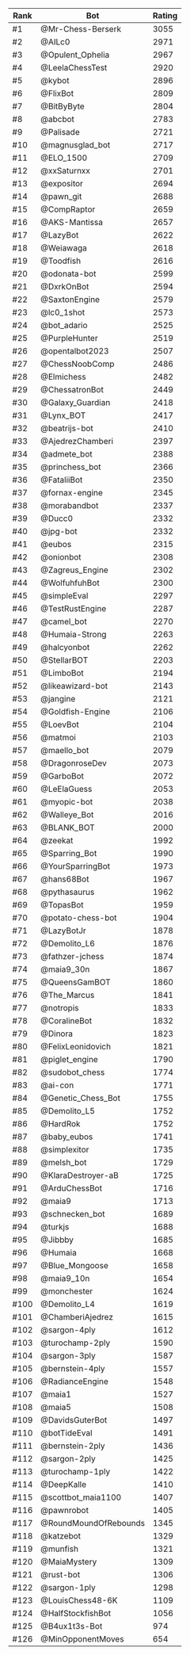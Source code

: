 Rank|Bot|Rating
---|---|---
#1|@Mr-Chess-Berserk|3055
#2|@AILc0|2971
#3|@Opulent_Ophelia|2967
#4|@LeelaChessTest|2920
#5|@kybot|2896
#6|@FlixBot|2809
#7|@BitByByte|2804
#8|@abcbot|2783
#9|@Palisade|2721
#10|@magnusglad_bot|2717
#11|@ELO_1500|2709
#12|@xxSaturnxx|2701
#13|@expositor|2694
#14|@pawn_git|2688
#15|@CompRaptor|2659
#16|@AKS-Mantissa|2657
#17|@LazyBot|2622
#18|@Weiawaga|2618
#19|@Toodfish|2616
#20|@odonata-bot|2599
#21|@DxrkOnBot|2594
#22|@SaxtonEngine|2579
#23|@lc0_1shot|2573
#24|@bot_adario|2525
#25|@PurpleHunter|2519
#26|@opentalbot2023|2507
#27|@ChessNoobComp|2486
#28|@Elmichess|2482
#29|@ChessatronBot|2449
#30|@Galaxy_Guardian|2418
#31|@Lynx_BOT|2417
#32|@beatrijs-bot|2410
#33|@AjedrezChamberi|2397
#34|@admete_bot|2388
#35|@princhess_bot|2366
#36|@FataliiBot|2350
#37|@fornax-engine|2345
#38|@morabandbot|2337
#39|@Ducc0|2332
#40|@jpg-bot|2332
#41|@eubos|2315
#42|@onionbot|2308
#43|@Zagreus_Engine|2302
#44|@WolfuhfuhBot|2300
#45|@simpleEval|2297
#46|@TestRustEngine|2287
#47|@camel_bot|2270
#48|@Humaia-Strong|2263
#49|@halcyonbot|2262
#50|@StellarBOT|2203
#51|@LimboBot|2194
#52|@likeawizard-bot|2143
#53|@jangine|2121
#54|@Goldfish-Engine|2106
#55|@LoevBot|2104
#56|@matmoi|2103
#57|@maello_bot|2079
#58|@DragonroseDev|2073
#59|@GarboBot|2072
#60|@LeElaGuess|2053
#61|@myopic-bot|2038
#62|@Walleye_Bot|2016
#63|@BLANK_BOT|2000
#64|@zeekat|1992
#65|@Sparring_Bot|1990
#66|@YourSparringBot|1973
#67|@hans68Bot|1967
#68|@pythasaurus|1962
#69|@TopasBot|1959
#70|@potato-chess-bot|1904
#71|@LazyBotJr|1878
#72|@Demolito_L6|1876
#73|@fathzer-jchess|1874
#74|@maia9_30n|1867
#75|@QueensGamBOT|1860
#76|@The_Marcus|1841
#77|@notropis|1833
#78|@CoralineBot|1832
#79|@Dinora|1823
#80|@FelixLeonidovich|1821
#81|@piglet_engine|1790
#82|@sudobot_chess|1774
#83|@ai-con|1771
#84|@Genetic_Chess_Bot|1755
#85|@Demolito_L5|1752
#86|@HardRok|1752
#87|@baby_eubos|1741
#88|@simplexitor|1735
#89|@melsh_bot|1729
#90|@KlaraDestroyer-aB|1725
#91|@ArduChessBot|1716
#92|@maia9|1713
#93|@schnecken_bot|1689
#94|@turkjs|1688
#95|@Jibbby|1685
#96|@Humaia|1668
#97|@Blue_Mongoose|1658
#98|@maia9_10n|1654
#99|@monchester|1624
#100|@Demolito_L4|1619
#101|@ChamberiAjedrez|1615
#102|@sargon-4ply|1612
#103|@turochamp-2ply|1590
#104|@sargon-3ply|1587
#105|@bernstein-4ply|1557
#106|@RadianceEngine|1548
#107|@maia1|1527
#108|@maia5|1508
#109|@DavidsGuterBot|1497
#110|@botTideEval|1491
#111|@bernstein-2ply|1436
#112|@sargon-2ply|1425
#113|@turochamp-1ply|1422
#114|@DeepKalle|1410
#115|@scottbot_maia1100|1407
#116|@pawnrobot|1405
#117|@RoundMoundOfRebounds|1345
#118|@katzebot|1329
#119|@munfish|1321
#120|@MaiaMystery|1309
#121|@rust-bot|1306
#122|@sargon-1ply|1298
#123|@LouisChess48-6K|1109
#124|@HalfStockfishBot|1056
#125|@B4ux1t3s-Bot|974
#126|@MinOpponentMoves|654
